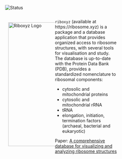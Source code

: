 ![Status](https://img.shields.io/badge/status-ready-green)

<div style="display: flex; align-items: center; max-width: 800px; margin: 0 auto;">
  <div style="width: 30%;">
  <img src="./ribxz_logo_black.png" alt="Riboxyz Logo" style="width:450px; height:400px; padding: 10px;">
  </div>
  <div style="margin-left: 10px; width: 40%;">
    <p><code>riboxyz</code> (available at https://ribosome.xyz) is a package and a database application that provides organized access to ribosome structures, with several tools for visualisation and study. The database is up-to-date with the Protein Data Bank (PDB), provides a standardized nomenclature to ribosomal components:</p>
    <ul>
      <li>cytosolic and mitochondrial proteins</li>
      <li>cytosolic and mitochondrial rRNA</li>
      <li>tRNA</li>
      <li>elongation, initiation, termination factors (archaeal, bacterial and eukaryotic)</li>
    </ul>
    <!-- 
    <p>The provided datatypes allow for seamless comparison and programming against ribosomal components across all the available structures. In addition, the application has several specialized visualization tools, including the identification and prediction of ligand binding sites, and 3D superimposition of subchains.</p>
    <p>The accompanying publication can be found <a href="[#](https://academic.oup.com/nar/article/51/D1/D509/6777803)">A comprehensive database for visualizing and analyzing ribosome structures</a>
  </div> -->
Paper: <a href="https://academic.oup.com/nar/article/51/D1/D509/6777803">A comprehensive database for visualizing and analyzing ribosome structures</a>
</div>

